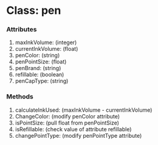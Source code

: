 # Class: pen

### **Attributes**
1. maxInkVolume: (integer)
2. currentInkVolume: (float)
3. penColor: (string)
4. penPointSize: (float)
5. penBrand: (string)
6. refillable: (boolean)
7. penCapType: (string)

### **Methods**
1. calculateInkUsed: (maxInkVolume - currentInkVolume)
2. ChangeColor: (modify penColor attribute)
3. isPointSize: (pull float from penPointSize)
4. isRefillable: (check value of attribute refillable)
5. changePointType: (modify penPointType attribute)
